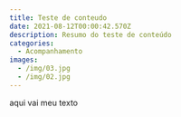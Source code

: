 ```yaml
---
title: Teste de conteudo
date: 2021-08-12T00:00:42.570Z
description: Resumo do teste de conteúdo
categories:
  - Acompanhamento
images:
  - /img/03.jpg
  - /img/02.jpg
---
```

aqui vai meu texto
